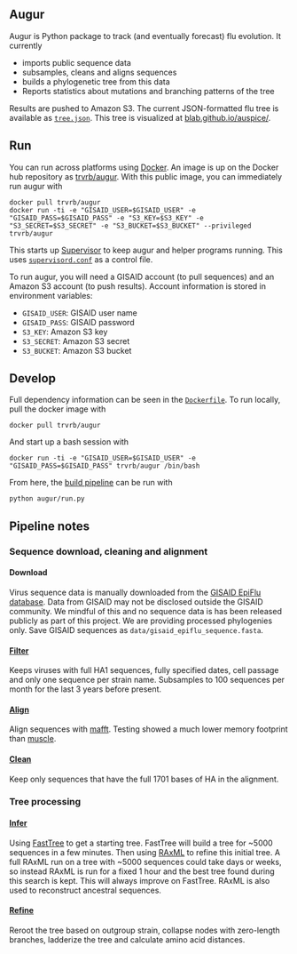 ## Augur

Augur is Python package to track (and eventually forecast) flu evolution.  It currently

* imports public sequence data
* subsamples, cleans and aligns sequences
* builds a phylogenetic tree from this data
* Reports statistics about mutations and branching patterns of the tree

Results are pushed to Amazon S3.  The current JSON-formatted flu tree is available as [`tree.json`](https://s3.amazonaws.com/augur-data/auspice/tree.json).  This tree is visualized at [blab.github.io/auspice/](http://blab.github.io/auspice/).

## Run

You can run across platforms using [Docker](https://www.docker.com/).  An image is up on the Docker hub repository as [trvrb/augur](https://registry.hub.docker.com/u/trvrb/augur/).  With this public image, you can immediately run augur with

	docker pull trvrb/augur
	docker run -ti -e "GISAID_USER=$GISAID_USER" -e "GISAID_PASS=$GISAID_PASS" -e "S3_KEY=$S3_KEY" -e "S3_SECRET=$S3_SECRET" -e "S3_BUCKET=$S3_BUCKET" --privileged trvrb/augur
	
This starts up [Supervisor](http://supervisord.org/) to keep augur and helper programs running.  This uses [`supervisord.conf`](supervisord.conf) as a control file.

To run augur, you will need a GISAID account (to pull sequences) and an Amazon S3 account (to push results).  Account information is stored in environment variables:

* `GISAID_USER`: GISAID user name
* `GISAID_PASS`: GISAID password
* `S3_KEY`: Amazon S3 key
* `S3_SECRET`: Amazon S3 secret
* `S3_BUCKET`: Amazon S3 bucket

## Develop

Full dependency information can be seen in the [`Dockerfile`](Dockerfile).  To run locally, pull the docker image with

	docker pull trvrb/augur
	
And start up a bash session with

	docker run -ti -e "GISAID_USER=$GISAID_USER" -e "GISAID_PASS=$GISAID_PASS" trvrb/augur /bin/bash
	
From here, the [build pipeline](augur/run.py) can be run with

	python augur/run.py
	
## Pipeline notes

### Sequence download, cleaning and alignment

#### Download

Virus sequence data is manually downloaded from the [GISAID EpiFlu database](http://gisaid.org). Data from GISAID may not be disclosed outside the GISAID community. We mindful of this and no sequence data is has been released publicly as part of this project. We are providing processed phylogenies only. Save GISAID sequences as `data/gisaid_epiflu_sequence.fasta`.

#### [Filter](augur/virus_filter.py)

Keeps viruses with full HA1 sequences, fully specified dates, cell passage and only one sequence per strain name.  Subsamples to 100 sequences per month for the last 3 years before present.

#### [Align](augur/virus_align.py)

Align sequences with [mafft](http://mafft.cbrc.jp/alignment/software/).  Testing showed a much lower memory footprint than [muscle](http://www.drive5.com/muscle/).

#### [Clean](augur/virus_clean.py)

Keep only sequences that have the full 1701 bases of HA in the alignment.

### Tree processing

#### [Infer](augur/tree_infer.py)

Using [FastTree](http://meta.microbesonline.org/fasttree/) to get a starting tree.  FastTree will build a tree for ~5000 sequences in a few minutes.  Then using [RAxML](http://sco.h-its.org/exelixis/web/software/raxml/) to refine this initial tree.  A full RAxML run on a tree with ~5000 sequences could take days or weeks, so instead RAxML is run for a fixed 1 hour and the best tree found during this search is kept.  This will always improve on FastTree. RAxML is also used to reconstruct ancestral sequences.

#### [Refine](augur/tree_refine.py)

Reroot the tree based on outgroup strain, collapse nodes with zero-length branches, ladderize the tree and calculate amino acid distances.
